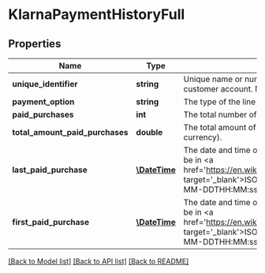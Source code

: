 # KlarnaPaymentHistoryFull

## Properties
Name | Type | Description | Notes
------------ | ------------- | ------------- | -------------
**unique_identifier** | **string** | Unique name or number to identify the specific customer account. Max. 24 characters. | [optional] 
**payment_option** | **string** | The type of the line item | [optional] 
**paid_purchases** | **int** | The total number of successful purchases. | [optional] 
**total_amount_paid_purchases** | **double** | The total amount of successful purchases (in local currency). | [optional] 
**last_paid_purchase** | [**\DateTime**](\DateTime.md) | The date and time of the last paid purchase. Must be in &lt;a href&#x3D;&#x27;https://en.wikipedia.org/wiki/ISO_8601&#x27; target&#x3D;&#x27;_blank&#x27;&gt;ISO-8601&lt;/a&gt; format (e.g. &#x60;YYYY-MM-DDTHH:MM:ss.SSSZ&#x60;). | [optional] 
**first_paid_purchase** | [**\DateTime**](\DateTime.md) | The date and time of the first paid purchase. Must be in &lt;a href&#x3D;&#x27;https://en.wikipedia.org/wiki/ISO_8601&#x27; target&#x3D;&#x27;_blank&#x27;&gt;ISO-8601&lt;/a&gt; format (e.g. &#x60;YYYY-MM-DDTHH:MM:ss.SSSZ&#x60;). | [optional] 

[[Back to Model list]](../../README.md#documentation-for-models) [[Back to API list]](../../README.md#documentation-for-api-endpoints) [[Back to README]](../../README.md)

